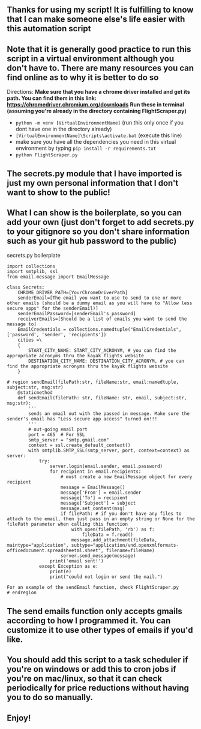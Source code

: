 ## Thanks for using my script! It is fulfilling to know that I can make someone else's life easier with this automation script

## Note that it is generally good practice to run this script in a virtual environment although you don't have to. There are many resources you can find online as to why it is better to do so

Directions:
__Make sure that you have a chrome driver installed and get its path. You can find them in this link: https://chromedriver.chromium.org/downloads__
__Run these in terminal (assuming you're already in the directory containing FlightScraper.py)__
* ```python -m venv [VirtualEnvironmentName]``` (run this only once if you dont have one in the directory already)
* ```[VirtualEnvironmentName]\Scripts\activate.bat``` (execute this line)
* make sure you have all the dependencies you need in this virtual environment by typing ```pip install -r requirements.txt```
* ```python FlightScraper.py```

## The secrets.py module that I have imported is just my own personal information that I don't want to show to the public!
## What I can show is the boilerplate, so you can add your own (just don't forget to add secrets.py to your gitignore so you don't share information such as your git hub password to the public)
secrets.py boilerplate
```
import collections
import smtplib, ssl
from email.message import EmailMessage

class Secrets:
    CHROME_DRIVER_PATH=[YourChromeDriverPath]
    senderEmail=[The email you want to use to send to one or more other emails (should be a dummy email as you will have to "Allow less secure apps" for the senderEmail)]
    senderEmailPassword=[senderEmail's password]
    receiverEmails=[Should be a list of emails you want to send the message to]
    EmailCredentials = collections.namedtuple("EmailCredentials", ['password', 'sender', 'recipients'])
    cities =\
    {
        START_CITY_NAME: START_CITY_ACRONYM, # you can find the appropriate acronyms thru the kayak flights website
        DESTINATION_CITY_NAME: DESTINATION_CITY_ACRONYM, # you can find the appropriate acronyms thru the kayak flights website
    }

# region sendEmail(filePath:str, fileName:str, email:namedtuple, subject:str, msg:str)
    @staticmethod
    def sendEmail(filePath: str, fileName: str, email, subject:str, msg:str):
        '''
        sends an email out with the passed in message. Make sure the sender's email has "Less secure app access" turned on!!!
        '''
        # out-going email port
        port = 465  # For SSL
        smtp_server = "smtp.gmail.com"
        context = ssl.create_default_context()
        with smtplib.SMTP_SSL(smtp_server, port, context=context) as server:
            try:
                server.login(email.sender, email.password)
                for recipient in email.recipients:
                    # must create a new EmailMessage object for every recipient
                    message = EmailMessage()
                    message['From'] = email.sender
                    message['To'] = recipient
                    message['Subject'] = subject
                    message.set_content(msg)
                    if filePath: # if you don't have any files to attach to the email, then just pass in an empty string or None for the filePath parameter when calling this function
                        with open(filePath, 'rb') as f:
                            fileData = f.read()
                        message.add_attachment(fileData, maintype="application", subtype="application/vnd.openxmlformats-officedocument.spreadsheetml.sheet", filename=fileName)
                    server.send_message(message)
                print('email sent!')
            except Exception as e:
                print(e)
                print("could not login or send the mail.")

For an example of the sendEmail function, check FlightScraper.py
# endregion

```

## The send emails function only accepts gmails according to how I programmed it. You can customize it to use other types of emails if you'd like.
## You should add this script to a task scheduler if you're on windows or add this to cron jobs if you're on mac/linux, so that it can check periodically for price reductions without having you to do so manually.

## Enjoy!